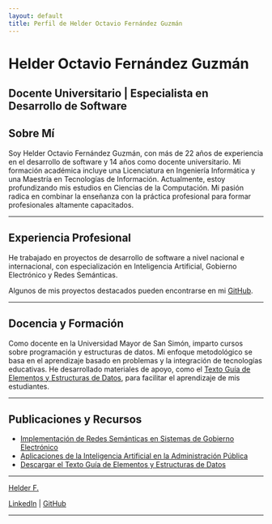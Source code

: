 ```yaml
---
layout: default
title: Perfil de Helder Octavio Fernández Guzmán
---
```


# Helder Octavio Fernández Guzmán
## Docente Universitario | Especialista en Desarrollo de Software

## Sobre Mí

Soy Helder Octavio Fernández Guzmán, con más de 22 años de experiencia en el desarrollo de software y 14 años como docente universitario. Mi formación académica incluye una Licenciatura en Ingeniería Informática y una Maestría en Tecnologías de Información. Actualmente, estoy profundizando mis estudios en Ciencias de la Computación. Mi pasión radica en combinar la enseñanza con la práctica profesional para formar profesionales altamente capacitados.

---

## Experiencia Profesional

He trabajado en proyectos de desarrollo de software a nivel nacional e internacional, con especialización en Inteligencia Artificial, Gobierno Electrónico y Redes Semánticas.

Algunos de mis proyectos destacados pueden encontrarse en mi [GitHub](https://github.com/TU_GITHUB).

---

## Docencia y Formación

Como docente en la Universidad Mayor de San Simón, imparto cursos sobre programación y estructuras de datos. Mi enfoque metodológico se basa en el aprendizaje basado en problemas y la integración de tecnologías educativas. He desarrollado materiales de apoyo, como el [Texto Guía de Elementos y Estructuras de Datos](#), para facilitar el aprendizaje de mis estudiantes.

---

## Publicaciones y Recursos

- [Implementación de Redes Semánticas en Sistemas de Gobierno Electrónico](#)
- [Aplicaciones de la Inteligencia Artificial en la Administración Pública](#)
- [Descargar el Texto Guía de Elementos y Estructuras de Datos](./mnt/data/Texto_Guia___Elementos_y_Estructuras_de_Datos.pdf)

---

<div class="badge-base LI-profile-badge" data-locale="en_US" data-size="medium" data-theme="dark" data-type="VERTICAL" data-vanity="helderfernandez" data-version="v1"><a class="badge-base__link LI-simple-link" href="https://bo.linkedin.com/in/helderfernandez?trk=profile-badge">Helder F.</a></div>
             

[LinkedIn](https://www.linkedin.com/in/helderfernandez/) | [GitHub](https://github.com/TU_GITHUB)

---
